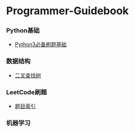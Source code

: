 # Programmer-Guidebook

### Python基础
- [Python3必备刷题基础](/Python基础/Python3.md)


### 数据结构
- [二叉查找树](/数据结构/二叉查找树.md)

### LeetCode刷题
- [题目索引](/LeetCode刷题/题目索引.md)

### 机器学习

